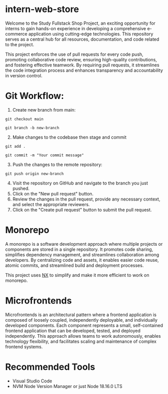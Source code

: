 # intern-web-store
Welcome to the Study Fullstack Shop Project, an exciting opportunity for interns to gain hands-on experience in developing a comprehensive e-commerce application using cutting-edge technologies. This repository serves as a central hub for all resources, documentation, and code related to the project.

This project enforces the use of pull requests for every code push, promoting collaborative code review, ensuring high-quality contributions, and fostering effective teamwork. By requiring pull requests, it streamlines the code integration process and enhances transparency and accountability in version control.

# Git Workflow:

1. Create new branch from main:

```Shell
git checkout main
```

```Shell
git branch -b new-branch
```
2. Make changes to the codebase then stage and commit

```Shell
git add .
```

```Shell
git commit -m "Your commit message"
```
3. Push the changes to the remote repository:

```Shell
git push origin new-branch
```

4. Visit the repository on GitHub and navigate to the branch you just pushed.
5. Click on the "New pull request" button.
6. Review the changes in the pull request, provide any necessary context, and select the appropriate reviewers.
7. Click on the "Create pull request" button to submit the pull request.

# Monorepo

A monorepo is a software development approach where multiple projects or components are stored in a single repository. It promotes code sharing, simplifies dependency management, and streamlines collaboration among developers. By centralizing code and assets, it enables easier code reuse, atomic commits, and streamlined build and deployment processes.

This project uses [NX](https://nx.dev/getting-started/why-nx) to simplify and make it more efficient to work on monorepo.

# Microfrontends

Microfrontends is an architectural pattern where a frontend application is composed of loosely coupled, independently deployable, and individually developed components. Each component represents a small, self-contained frontend application that can be developed, tested, and deployed independently. This approach allows teams to work autonomously, enables technology flexibility, and facilitates scaling and maintenance of complex frontend systems.

# Recommended Tools

- Visual Studio Code
- NVM Node Version Manager or just Node 18.16.0 LTS 
